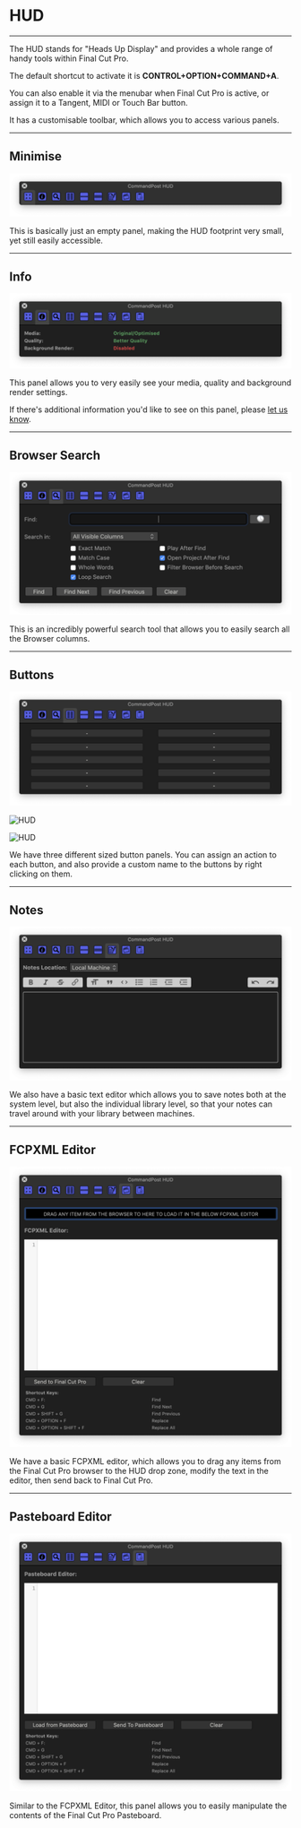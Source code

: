 # HUD
---

The HUD stands for "Heads Up Display" and provides a whole range of handy tools within Final Cut Pro.

The default shortcut to activate it is **CONTROL+OPTION+COMMAND+A**.

You can also enable it via the menubar when Final Cut Pro is active, or assign it to a Tangent, MIDI or Touch Bar button.

It has a customisable toolbar, which allows you to access various panels.

---

## Minimise

![HUD](../../images/hud-min.png)

This is basically just an empty panel, making the HUD footprint very small, yet still easily accessible.

---

## Info

![HUD](../../images/hud-info.png)

This panel allows you to very easily see your media, quality and background render settings.

If there's additional information you'd like to see on this panel, please [let us know](https://github.com/CommandPost/CommandPost/issues).

---

## Browser Search

![HUD](../../images/hud-search.png)

This is an incredibly powerful search tool that allows you to easily search all the Browser columns.

---

## Buttons

![HUD](../../images/hud-buttons10.png)

![HUD](../../images/hud-buttons12.png)

![HUD](../../images/hud-buttons24.png)

We have three different sized button panels. You can assign an action to each button, and also provide a custom name to the buttons by right clicking on them.

---

## Notes

![HUD](../../images/hud-notes.png)

We also have a basic text editor which allows you to save notes both at the system level, but also the individual library level, so that your notes can travel around with your library between machines.

---

## FCPXML Editor

![HUD](../../images/hud-fcpxml.png)

We have a basic FCPXML editor, which allows you to drag any items from the Final Cut Pro browser to the HUD drop zone, modify the text in the editor, then send back to Final Cut Pro.

---

## Pasteboard Editor

![HUD](../../images/hud-pasteboard.png)

Similar to the FCPXML Editor, this panel allows you to easily manipulate the contents of the Final Cut Pro Pasteboard.